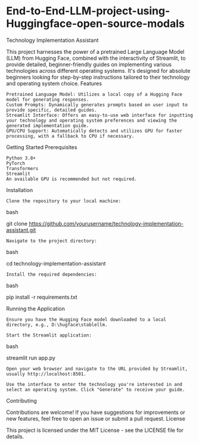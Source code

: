 # End-to-End-LLM-project-using-Huggingface-open-source-modals

Technology Implementation Assistant

This project harnesses the power of a pretrained Large Language Model (LLM) from Hugging Face, combined with the interactivity of Streamlit, to provide detailed, beginner-friendly guides on implementing various technologies across different operating systems. It's designed for absolute beginners looking for step-by-step instructions tailored to their technology and operating system choice.
Features

    Pretrained Language Model: Utilizes a local copy of a Hugging Face model for generating responses.
    Custom Prompts: Dynamically generates prompts based on user input to provide specific, detailed guides.
    Streamlit Interface: Offers an easy-to-use web interface for inputting your technology and operating system preferences and viewing the generated implementation guide.
    GPU/CPU Support: Automatically detects and utilizes GPU for faster processing, with a fallback to CPU if necessary.

Getting Started
Prerequisites

    Python 3.8+
    PyTorch
    Transformers
    Streamlit
    An available GPU is recommended but not required.

Installation

    Clone the repository to your local machine:

bash

git clone https://github.com/yourusername/technology-implementation-assistant.git

    Navigate to the project directory:

bash

cd technology-implementation-assistant

    Install the required dependencies:

bash

pip install -r requirements.txt

Running the Application

    Ensure you have the Hugging Face model downloaded to a local directory, e.g., D:\hugface\stablellm.

    Start the Streamlit application:

bash

streamlit run app.py

    Open your web browser and navigate to the URL provided by Streamlit, usually http://localhost:8501.

    Use the interface to enter the technology you're interested in and select an operating system. Click "Generate" to receive your guide.

Contributing

Contributions are welcome! If you have suggestions for improvements or new features, feel free to open an issue or submit a pull request.
License

This project is licensed under the MIT License - see the LICENSE file for details.
